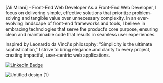 [Ali Milani] - Front-End Web Developer
As a Front-End Web Developer, I focus on delivering simple, effective solutions that prioritize problem-solving and tangible value over unnecessary complexity. In an ever-evolving landscape of front-end frameworks and tools, I believe in embracing technologies that serve the product’s core purpose, ensuring clean and maintainable code that results in seamless user experiences.

Inspired by Leonardo da Vinci's philosophy:
"Simplicity is the ultimate sophistication,"
I strive to bring elegance and clarity to every project, creating impactful, user-centric web applications.
 

[![LinkedIn Badge](https://img.shields.io/badge/LinkedIn-0077B5?style=for-the-badge&logo=linkedin&logoColor=white)](https://www.linkedin.com/in/ali-milani-a68893182/)


![Untitled design (1)](https://github.com/user-attachments/assets/178795da-1602-4150-a23f-1b01f0a2170a)



